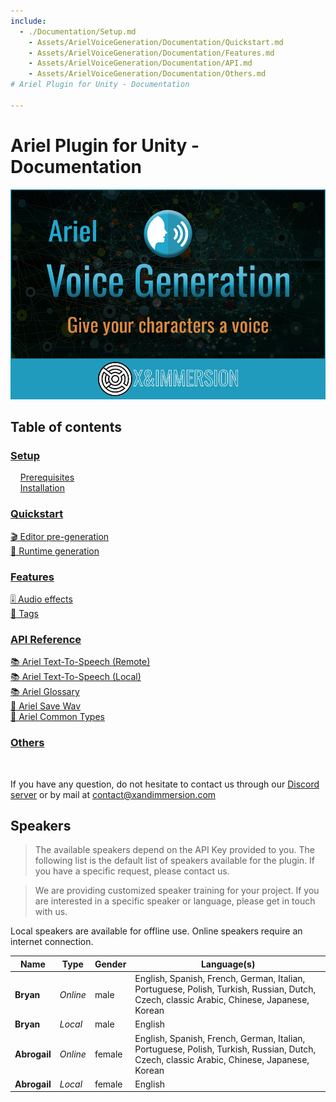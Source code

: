 ```yaml
---
include:
  - ./Documentation/Setup.md
    - Assets/ArielVoiceGeneration/Documentation/Quickstart.md
    - Assets/ArielVoiceGeneration/Documentation/Features.md
    - Assets/ArielVoiceGeneration/Documentation/API.md
    - Assets/ArielVoiceGeneration/Documentation/Others.md
# Ariel Plugin for Unity - Documentation

---
```


# Ariel Plugin for Unity - Documentation


![ariel thumbnail](./Media/ariel_thumbnail.png)

## Table of contents

### [Setup](./Documentation/Setup.md)
    [Prerequisites](./Documentation/Setup.md#prerequisites)<br/>
    [Installation](./Documentation/Setup.md#installation)<br/>

### [Quickstart](./Documentation/Quickstart.md)

[🎬 Editor pre-generation](./Documentation/Quickstart.md#-editor-pre-generation)<br/>
[🎤 Runtime generation](./Documentation/Quickstart.md#-runtime-generation)<br/>

### [Features](./Documentation/Features.md)
[🎚️ Audio effects](./Documentation/Features.md#Audio%20effects)<br/>
[📝 Tags](./Documentation/Features.md#Tags)<br/>

### [API Reference](./Documentation/API.md)
[📚 Ariel Text-To-Speech (Remote)](./Documentation/API.md#ariel-remote-class)<br/>
[📚 Ariel Text-To-Speech (Local)](./Documentation/API.md#ariel-local-class)<br/>
[📚 Ariel Glossary](./Documentation/API.md#glossary-class)<br/>
[💾 Ariel Save Wav](./Documentation/API.md#save-bytes-to-file)<br/>
[🔧 Ariel Common Types](./Documentation/API.md#ariel-tts-class-editor-version)<br/>


### [Others](Documentation/Others.md)


<br/>

If you have any question, do not hesitate to contact us through our [Discord server](https://discord.gg/qDMwNCDE8X) or by mail at [contact@xandimmersion.com](mailto:contact@xandimmersion.com)

## Speakers

> The available speakers depend on the API Key provided to you. The following list is the default list of speakers available for the plugin. If you have a specific request, please contact us.

> We are providing customized speaker training for your project. If you are interested in a specific speaker or language, please get in touch with us.

Local speakers are available for offline use. Online speakers require an internet connection.

| **Name**      | Type      | Gender            | Language(s) |
| ------------- | --------- | ----------------- | ------------ |
| **Bryan**    | *Online*   | male   | English, Spanish, French, German, Italian, Portuguese, Polish, Turkish, Russian, Dutch, Czech, classic Arabic, Chinese, Japanese, Korean |
| **Bryan**    | *Local*   | male   | English |
| **Abrogail**    | *Online*   | female            | English, Spanish, French, German, Italian, Portuguese, Polish, Turkish, Russian, Dutch, Czech, classic Arabic, Chinese, Japanese, Korean |
| **Abrogail**    | *Local*   | female            | English|

